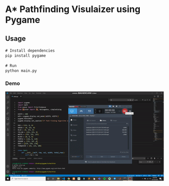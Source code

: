 # A* Pathfinding Visulaizer using Pygame

## Usage

```
# Install dependencies
pip install pygame

# Run
python main.py
```
### Demo
![screenplay](./astar1.gif)
